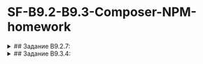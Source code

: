 # SF-B9.2-B9.3-Composer-NPM-homework
<details><summary>## Задание B9.2.7:</summary>
<p>


* [x] - :one: **Установите Node.js.**
* [x] - :two: **Установите npm.**
* [x] - :three: **Создайте репозиторий или используйте уже созданный вами для обучения.**
* [x] - :four: **Создайте автоматически package.json.**
* [x] - :five: **Установите в свой проект библиотеку jquery.**
* [x] - :six: **Сделайте коммит изменений.**


</p>
</details>


<details><summary>## Задание B9.3.4:</summary>
<p>


* [x] - :one: **Установите composer локально к себе в проект.**
* [x] - :two: **Установите библиотеку swiftmailer.**
* [x] - :three: **Обновите её до самой актуальной версии.**
* [x] - :four: **Сделайте коммит с нужными файлами и папками, чтобы при «разворачивании» вашего проекта другими разработчиками не потерялась установка библиотеки swiftmailer, но и лишнего в репозиторий не добавляйте.**
</p>
</details>
 